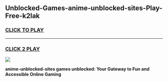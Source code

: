 
## Unblocked-Games-anime-unblocked-sites-Play-Free-k2lak
<h3>
<a href="https://premium76.site?title=anime-unblocked-sites&ref=10A">CLICK TO PLAY</a></h3>
<hr>

<h3>
<a href="https://premium76.site?title=anime-unblocked-sites&ref=10A">CLICK 2 PLAY</a>
  
</h3>

<a href="https://premium76.site?title=anime-unblocked-sites&ref=10A"><img src="https://clearcache.store/games.png"></a>


**anime-unblocked-sites games unblocked: Your Gateway to Fun and Accessible Online Gaming**
